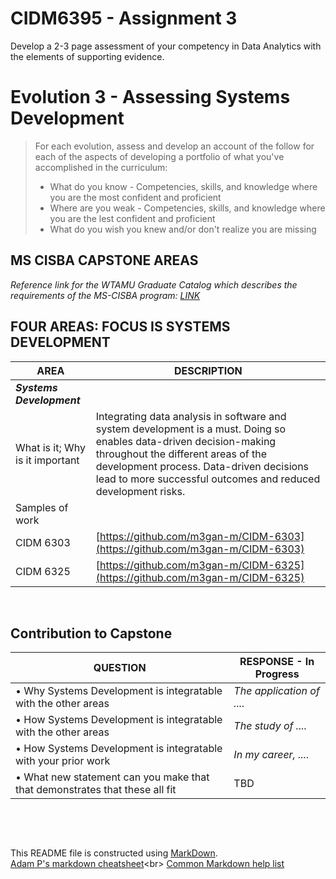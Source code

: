 # CIDM6395 - Assignment 3
Develop a 2-3 page assessment of your competency in Data Analytics with the elements of supporting evidence.  

# Evolution 3 - Assessing Systems Development

>For each evolution, assess and develop an account of the follow for each of the aspects of developing a portfolio of what you've accomplished in the curriculum:
>    - What do you know - Competencies, skills, and knowledge where you are the most confident and proficient
>    - Where are you weak - Competencies, skills, and knowledge where you are the lest confident and proficient
>    - What do you wish you knew and/or don't realize you are missing


## MS CISBA CAPSTONE AREAS

*Reference link for the WTAMU Graduate Catalog which describes the requirements of the MS-CISBA program: [LINK](https://catalog.wtamu.edu/preview_program.php?catoid=30&poid=4839&returnto=2643)*
<br>
## FOUR AREAS: FOCUS IS SYSTEMS DEVELOPMENT
AREA                      | DESCRIPTION
---                             | ---
***Systems Development***                 | ***&nbsp;***
What is it; Why is it important        | Integrating data analysis in software and system development is a must. Doing so enables data-driven decision-making throughout the different areas of the development process. Data-driven decisions lead to more successful outcomes and reduced development risks.
Samples of work        | &nbsp;
CIDM 6303        | [https://github.com/m3gan-m/CIDM-6303](https://github.com/m3gan-m/CIDM-6303)
CIDM 6325        | [https://github.com/m3gan-m/CIDM-6325](https://github.com/m3gan-m/CIDM-6325)
&nbsp;
&nbsp;
&nbsp;


##  Contribution to Capstone  
QUESTION                      | RESPONSE - In  Progress
---                             | ---
•	Why Systems Development is integratable with the other areas       | *The application of ....*
•	How Systems Development is integratable with the other areas       | *The study of ....*
•	How Systems Development is integratable with your prior work       | *In my career, ....*
•	What new statement can you make that that demonstrates that these all fit       | TBD
&nbsp;

&nbsp;

This README file is constructed using [MarkDown](https://www.markdownguide.org/basic-syntax).<br>
[Adam P's markdown cheatsheet](https://commonmark.org/help/](https://github.com/adam-p/markdown-here/wiki/Markdown-Cheatsheet)https://github.com/adam-p/markdown-here/wiki/Markdown-Cheatsheet)<br>
[Common Markdown help list](https://commonmark.org/help/](https://commonmark.org/help/)https://commonmark.org/help/)
